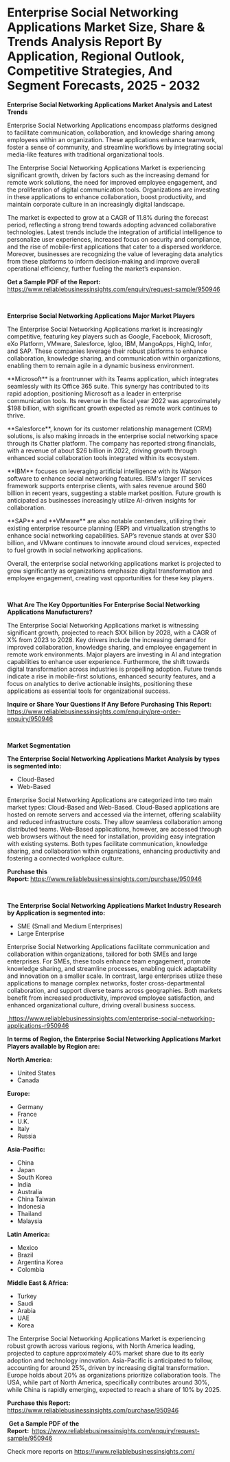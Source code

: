 <p><h1>Enterprise Social Networking Applications Market Size, Share & Trends Analysis Report By Application, Regional Outlook, Competitive Strategies, And Segment Forecasts, 2025 - 2032</h1></p><p><strong>Enterprise Social Networking Applications Market Analysis and Latest Trends</strong></p>
<p><p>Enterprise Social Networking Applications encompass platforms designed to facilitate communication, collaboration, and knowledge sharing among employees within an organization. These applications enhance teamwork, foster a sense of community, and streamline workflows by integrating social media-like features with traditional organizational tools.</p><p>The Enterprise Social Networking Applications Market is experiencing significant growth, driven by factors such as the increasing demand for remote work solutions, the need for improved employee engagement, and the proliferation of digital communication tools. Organizations are investing in these applications to enhance collaboration, boost productivity, and maintain corporate culture in an increasingly digital landscape. </p><p>The market is expected to grow at a CAGR of 11.8% during the forecast period, reflecting a strong trend towards adopting advanced collaborative technologies. Latest trends include the integration of artificial intelligence to personalize user experiences, increased focus on security and compliance, and the rise of mobile-first applications that cater to a dispersed workforce. Moreover, businesses are recognizing the value of leveraging data analytics from these platforms to inform decision-making and improve overall operational efficiency, further fueling the market’s expansion.</p></p>
<p><strong>Get a Sample PDF of the Report:&nbsp;</strong> <a href="https://www.reliablebusinessinsights.com/enquiry/request-sample/950946?utm_campaign=3128&utm_medium=2&utm_source=Github&utm_content=ia&utm_term=06032025&utm_id=enterprise-social-networking-applications">https://www.reliablebusinessinsights.com/enquiry/request-sample/950946</a></p>
<p>&nbsp;</p>
<p><strong>Enterprise Social Networking Applications Major Market Players</strong></p>
<p><p>The Enterprise Social Networking Applications market is increasingly competitive, featuring key players such as Google, Facebook, Microsoft, eXo Platform, VMware, Salesforce, Igloo, IBM, MangoApps, HighQ, Infor, and SAP. These companies leverage their robust platforms to enhance collaboration, knowledge sharing, and communication within organizations, enabling them to remain agile in a dynamic business environment.</p><p>**Microsoft** is a frontrunner with its Teams application, which integrates seamlessly with its Office 365 suite. This synergy has contributed to its rapid adoption, positioning Microsoft as a leader in enterprise communication tools. Its revenue in the fiscal year 2022 was approximately $198 billion, with significant growth expected as remote work continues to thrive.</p><p>**Salesforce**, known for its customer relationship management (CRM) solutions, is also making inroads in the enterprise social networking space through its Chatter platform. The company has reported strong financials, with a revenue of about $26 billion in 2022, driving growth through enhanced social collaboration tools integrated within its ecosystem.</p><p>**IBM** focuses on leveraging artificial intelligence with its Watson software to enhance social networking features. IBM's larger IT services framework supports enterprise clients, with sales revenue around $60 billion in recent years, suggesting a stable market position. Future growth is anticipated as businesses increasingly utilize AI-driven insights for collaboration.</p><p>**SAP** and **VMware** are also notable contenders, utilizing their existing enterprise resource planning (ERP) and virtualization strengths to enhance social networking capabilities. SAP’s revenue stands at over $30 billion, and VMware continues to innovate around cloud services, expected to fuel growth in social networking applications.</p><p>Overall, the enterprise social networking applications market is projected to grow significantly as organizations emphasize digital transformation and employee engagement, creating vast opportunities for these key players.</p></p>
<p>&nbsp;</p>
<p><strong>What Are The Key Opportunities For Enterprise Social Networking Applications Manufacturers?</strong></p>
<p><p>The Enterprise Social Networking Applications market is witnessing significant growth, projected to reach $XX billion by 2028, with a CAGR of X% from 2023 to 2028. Key drivers include the increasing demand for improved collaboration, knowledge sharing, and employee engagement in remote work environments. Major players are investing in AI and integration capabilities to enhance user experience. Furthermore, the shift towards digital transformation across industries is propelling adoption. Future trends indicate a rise in mobile-first solutions, enhanced security features, and a focus on analytics to derive actionable insights, positioning these applications as essential tools for organizational success.</p></p>
<p><strong>Inquire or Share Your Questions If Any Before Purchasing This Report:</strong> <a href="https://www.reliablebusinessinsights.com/enquiry/pre-order-enquiry/950946?utm_campaign=3128&utm_medium=2&utm_source=Github&utm_content=ia&utm_term=06032025&utm_id=enterprise-social-networking-applications">https://www.reliablebusinessinsights.com/enquiry/pre-order-enquiry/950946</a></p>
<p>&nbsp;</p>
<p><strong>Market Segmentation</strong></p>
<p><strong>The Enterprise Social Networking Applications Market Analysis by types is segmented into:</strong></p>
<p><ul><li>Cloud-Based</li><li>Web-Based</li></ul></p>
<p><p>Enterprise Social Networking Applications are categorized into two main market types: Cloud-Based and Web-Based. Cloud-Based applications are hosted on remote servers and accessed via the internet, offering scalability and reduced infrastructure costs. They allow seamless collaboration among distributed teams. Web-Based applications, however, are accessed through web browsers without the need for installation, providing easy integration with existing systems. Both types facilitate communication, knowledge sharing, and collaboration within organizations, enhancing productivity and fostering a connected workplace culture.</p></p>
<p><strong>Purchase this Report:&nbsp;</strong><a href="https://www.reliablebusinessinsights.com/purchase/950946?utm_campaign=3128&utm_medium=2&utm_source=Github&utm_content=ia&utm_term=06032025&utm_id=enterprise-social-networking-applications">https://www.reliablebusinessinsights.com/purchase/950946</a></p>
<p>&nbsp;</p>
<p><strong>The Enterprise Social Networking Applications Market Industry Research by Application is segmented into:</strong></p>
<p><ul><li>SME (Small and Medium Enterprises)</li><li>Large Enterprise</li></ul></p>
<p><p>Enterprise Social Networking Applications facilitate communication and collaboration within organizations, tailored for both SMEs and large enterprises. For SMEs, these tools enhance team engagement, promote knowledge sharing, and streamline processes, enabling quick adaptability and innovation on a smaller scale. In contrast, large enterprises utilize these applications to manage complex networks, foster cross-departmental collaboration, and support diverse teams across geographies. Both markets benefit from increased productivity, improved employee satisfaction, and enhanced organizational culture, driving overall business success.</p></p>
<p><a href="https://www.reliablebusinessinsights.com/enterprise-social-networking-applications-r950946?utm_campaign=3128&utm_medium=2&utm_source=Github&utm_content=ia&utm_term=06032025&utm_id=enterprise-social-networking-applications">&nbsp;https://www.reliablebusinessinsights.com/enterprise-social-networking-applications-r950946</a></p>
<p><strong>In terms of Region, the Enterprise Social Networking Applications Market Players available by Region are:</strong></p>
<p>
    <p> <strong> North America: </strong>
        <ul>
            <li>United States</li>
            <li>Canada</li>
        </ul>
        </p> 
    <p> <strong> Europe: </strong>
        <ul>
            <li>Germany</li>
            <li>France</li>
            <li>U.K.</li>
            <li>Italy</li>
            <li>Russia</li>
        </ul>
        </p> 
    <p> <strong> Asia-Pacific: </strong>
        <ul>
            <li>China</li>
            <li>Japan</li>
            <li>South Korea</li>
            <li>India</li>
            <li>Australia</li>
            <li>China Taiwan</li>
            <li>Indonesia</li>
            <li>Thailand</li>
            <li>Malaysia</li>
        </ul>
        </p> 
    <p> <strong> Latin America: </strong>
        <ul>
            <li>Mexico</li>
            <li>Brazil</li>
            <li>Argentina Korea</li>
            <li>Colombia</li>
        </ul>
        </p> 
    <p> <strong> Middle East & Africa: </strong>
        <ul>
            <li>Turkey</li>
            <li>Saudi</li>
            <li>Arabia</li>
            <li>UAE</li>
            <li>Korea</li>
        </ul>
    </p>
    </p>
<p><p>The Enterprise Social Networking Applications Market is experiencing robust growth across various regions, with North America leading, projected to capture approximately 40% market share due to its early adoption and technology innovation. Asia-Pacific is anticipated to follow, accounting for around 25%, driven by increasing digital transformation. Europe holds about 20% as organizations prioritize collaboration tools. The USA, while part of North America, specifically contributes around 30%, while China is rapidly emerging, expected to reach a share of 10% by 2025.</p></p>
<p><strong>Purchase this Report: </strong><a href="https://www.reliablebusinessinsights.com/purchase/950946?utm_campaign=3128&utm_medium=2&utm_source=Github&utm_content=ia&utm_term=06032025&utm_id=enterprise-social-networking-applications">https://www.reliablebusinessinsights.com/purchase/950946</a></p>
<p>&nbsp;<strong>Get a Sample PDF of the Report:&nbsp;&nbsp;</strong><a href="https://www.reliablebusinessinsights.com/enquiry/request-sample/950946?utm_campaign=3128&utm_medium=2&utm_source=Github&utm_content=ia&utm_term=06032025&utm_id=enterprise-social-networking-applications">https://www.reliablebusinessinsights.com/enquiry/request-sample/950946</a></p>
<p><strong></strong></p>
<p>Check more reports on <a href="https://www.reliablebusinessinsights.com/?utm_campaign=3128&utm_medium=2&utm_source=Github&utm_content=ia&utm_term=06032025&utm_id=enterprise-social-networking-applications">https://www.reliablebusinessinsights.com/</a></p>
